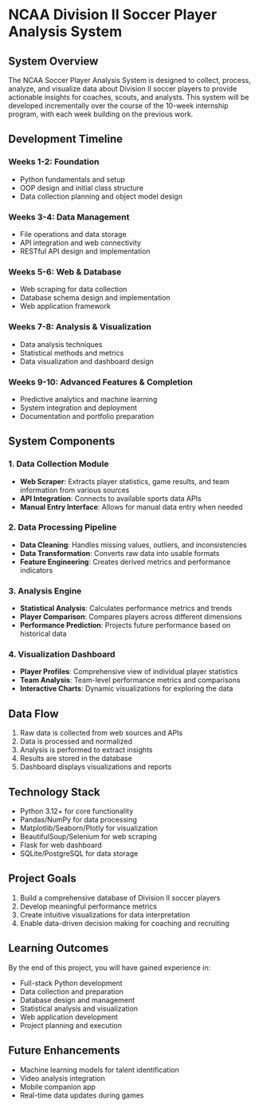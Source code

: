 # NCAA Division II Soccer Player Analysis System

## System Overview

The NCAA Soccer Player Analysis System is designed to collect, process, analyze, and visualize data about Division II soccer players to provide actionable insights for coaches, scouts, and analysts. This system will be developed incrementally over the course of the 10-week internship program, with each week building on the previous work.

## Development Timeline

### Weeks 1-2: Foundation
- Python fundamentals and setup
- OOP design and initial class structure
- Data collection planning and object model design

### Weeks 3-4: Data Management
- File operations and data storage
- API integration and web connectivity
- RESTful API design and implementation

### Weeks 5-6: Web & Database
- Web scraping for data collection
- Database schema design and implementation
- Web application framework

### Weeks 7-8: Analysis & Visualization
- Data analysis techniques
- Statistical methods and metrics
- Data visualization and dashboard design

### Weeks 9-10: Advanced Features & Completion
- Predictive analytics and machine learning
- System integration and deployment
- Documentation and portfolio preparation

## System Components

### 1. Data Collection Module
- **Web Scraper**: Extracts player statistics, game results, and team information from various sources
- **API Integration**: Connects to available sports data APIs
- **Manual Entry Interface**: Allows for manual data entry when needed

### 2. Data Processing Pipeline
- **Data Cleaning**: Handles missing values, outliers, and inconsistencies
- **Data Transformation**: Converts raw data into usable formats
- **Feature Engineering**: Creates derived metrics and performance indicators

### 3. Analysis Engine
- **Statistical Analysis**: Calculates performance metrics and trends
- **Player Comparison**: Compares players across different dimensions
- **Performance Prediction**: Projects future performance based on historical data

### 4. Visualization Dashboard
- **Player Profiles**: Comprehensive view of individual player statistics
- **Team Analysis**: Team-level performance metrics and comparisons
- **Interactive Charts**: Dynamic visualizations for exploring the data

## Data Flow

1. Raw data is collected from web sources and APIs
2. Data is processed and normalized
3. Analysis is performed to extract insights
4. Results are stored in the database
5. Dashboard displays visualizations and reports

## Technology Stack

- Python 3.12+ for core functionality
- Pandas/NumPy for data processing
- Matplotlib/Seaborn/Plotly for visualization
- BeautifulSoup/Selenium for web scraping
- Flask for web dashboard
- SQLite/PostgreSQL for data storage

## Project Goals

1. Build a comprehensive database of Division II soccer players
2. Develop meaningful performance metrics
3. Create intuitive visualizations for data interpretation
4. Enable data-driven decision making for coaching and recruiting

## Learning Outcomes

By the end of this project, you will have gained experience in:
- Full-stack Python development
- Data collection and preparation
- Database design and management
- Statistical analysis and visualization
- Web application development
- Project planning and execution

## Future Enhancements

- Machine learning models for talent identification
- Video analysis integration
- Mobile companion app
- Real-time data updates during games